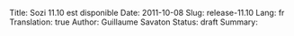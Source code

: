 Title: Sozi 11.10 est disponible
Date: 2011-10-08
Slug: release-11.10
Lang: fr
Translation: true
Author: Guillaume Savaton
Status: draft
Summary:

<!-- TODO -->

